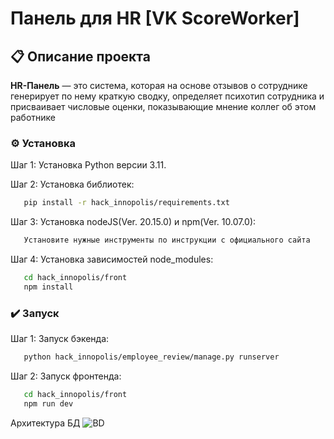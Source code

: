 # Панель для HR [VK ScoreWorker]

## 📋 Описание проекта
**HR-Панель** — это система, которая на основе отзывов о сотруднике генерирует по нему краткую сводку, определяет психотип сотрудника и присваивает числовые оценки, показывающие мнение коллег об этом работнике

### ⚙️ Установка
Шаг 1: Установка Python версии 3.11.

Шаг 2: Установка библиотек:
```bash
   pip install -r hack_innopolis/requirements.txt
```
Шаг 3: Установка nodeJS(Ver. 20.15.0) и npm(Ver. 10.07.0):
```bash
   Установите нужные инструменты по инструкции с официального сайта
```
Шаг 4: Установка зависимостей node_modules:
```bash
   cd hack_innopolis/front
   npm install
```

### ✔️ Запуск
Шаг 1: Запуск бэкенда:
```bash
   python hack_innopolis/employee_review/manage.py runserver
```
Шаг 2: Запуск фронтенда:
```bash
   cd hack_innopolis/front
   npm run dev
```
Архитектура БД
![BD](https://imgur.com/a/qdWx4nn)
